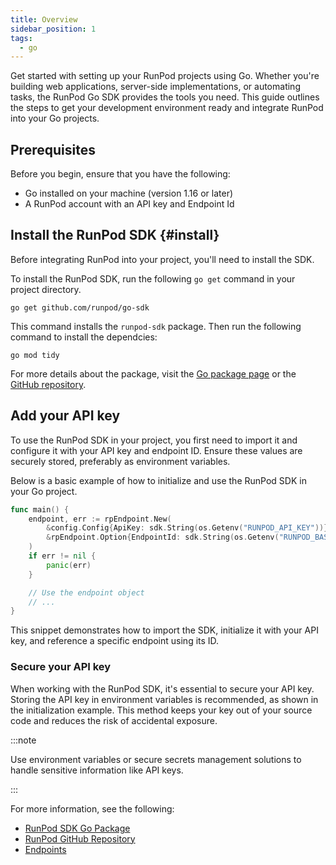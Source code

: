```yaml
---
title: Overview
sidebar_position: 1
tags:
  - go
---
```


Get started with setting up your RunPod projects using Go.
Whether you're building web applications, server-side implementations, or automating tasks, the RunPod Go SDK provides the tools you need.
This guide outlines the steps to get your development environment ready and integrate RunPod into your Go projects.

## Prerequisites

Before you begin, ensure that you have the following:

- Go installed on your machine (version 1.16 or later)
- A RunPod account with an API key and Endpoint Id

## Install the RunPod SDK {#install}

Before integrating RunPod into your project, you'll need to install the SDK.

To install the RunPod SDK, run the following `go get` command in your project directory.

```command
go get github.com/runpod/go-sdk
```

This command installs the `runpod-sdk` package.
Then run the following command to install the dependcies:

```command
go mod tidy
```

For more details about the package, visit the [Go package page](https://pkg.go.dev/github.com/runpod/go-sdk/pkg/sdk) or the [GitHub repository](https://github.com/runpod/go-sdk).

## Add your API key

To use the RunPod SDK in your project, you first need to import it and configure it with your API key and endpoint ID. Ensure these values are securely stored, preferably as environment variables.

Below is a basic example of how to initialize and use the RunPod SDK in your Go project.

```go
func main() {
    endpoint, err := rpEndpoint.New(
        &config.Config{ApiKey: sdk.String(os.Getenv("RUNPOD_API_KEY"))},
        &rpEndpoint.Option{EndpointId: sdk.String(os.Getenv("RUNPOD_BASE_URL"))},
    )
    if err != nil {
        panic(err)
    }

    // Use the endpoint object
    // ...
}
```

This snippet demonstrates how to import the SDK, initialize it with your API key, and reference a specific endpoint using its ID.

### Secure your API key

When working with the RunPod SDK, it's essential to secure your API key.
Storing the API key in environment variables is recommended, as shown in the initialization example. This method keeps your key out of your source code and reduces the risk of accidental exposure.

:::note

Use environment variables or secure secrets management solutions to handle sensitive information like API keys.

:::

For more information, see the following:

- [RunPod SDK Go Package](https://pkg.go.dev/github.com/runpod/go-sdk/pkg/sdk)
- [RunPod GitHub Repository](https://github.com/runpod/go-sdk)
- [Endpoints](/sdks/go/endpoints)
